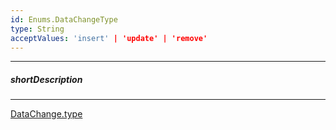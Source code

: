 ```yaml
---
id: Enums.DataChangeType
type: String
acceptValues: 'insert' | 'update' | 'remove'
---
```

---
##### shortDescription
<!-- Description goes here -->

---
<!-- Description goes here -->
[DataChange.type](_hidden\DataChange\type.md)